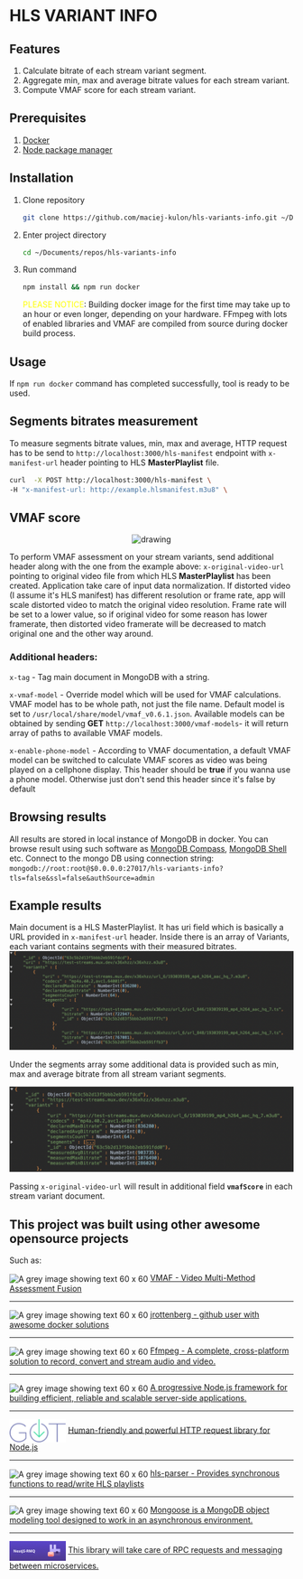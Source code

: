 # HLS VARIANT INFO

## Features

1. Calculate bitrate of each stream variant segment.
2. Aggregate min, max and average bitrate values for each stream variant.
3. Compute VMAF score for each stream variant.

## Prerequisites

1. [Docker](https://www.docker.com)
2. [Node package manager](https://www.npmjs.com)

## Installation

1. Clone repository

    ```zsh
    git clone https://github.com/maciej-kulon/hls-variants-info.git ~/Documents/repos/hls-variants-info
    ```

2. Enter project directory
  
    ```zsh
    cd ~/Documents/repos/hls-variants-info
    ```

3. Run command

    ```zsh
    npm install && npm run docker
    ```
    <a style="color:yellow" >PLEASE NOTICE</a>: Building docker image for the first time may take up to an hour or even longer, depending on your hardware. FFmpeg with lots of enabled libraries and VMAF are compiled from source during docker build process.

## Usage

If `npm run docker` command has completed successfully, tool is ready to be used.


## Segments bitrates measurement

To measure segments bitrate values, min, max and average, HTTP request has to be send to `http://localhost:3000/hls-manifest` endpoint with `x-manifest-url` header pointing to HLS **MasterPlaylist** file.

```zsh
curl  -X POST http://localhost:3000/hls-manifest \
-H "x-manifest-url: http://example.hlsmanifest.m3u8" \
```

## VMAF score
<p align="center">
<img src="https://raw.githubusercontent.com/Netflix/vmaf/master/resource/images/vmaf_logo.jpg" alt="drawing" width="100"/>
</p>


To perform VMAF assessment on your stream variants, send additional header along with the one from the example above: `x-original-video-url` pointing to original video file from which HLS **MasterPlaylist** has been created. Application take care of input data normalization. If distorted video (I assume it's HLS manifest) has different resolution or frame rate, app will scale distorted video to match the original video resolution. Frame rate will be set to a lower value, so if original video for some reason has lower framerate, then distorted video framerate will be decreased to match original one and the other way around.

### **Additional headers**:

`x-tag` - Tag main document in MongoDB with a string.

`x-vmaf-model` - Override model which will be used for VMAF calculations. VMAF model has to be whole path, not just the file name. Default model is set to `/usr/local/share/model/vmaf_v0.6.1.json`. Available models can be obtained by sending **GET** `http://localhost:3000/vmaf-models`- it will return array of paths to available VMAF models.

`x-enable-phone-model` - According to VMAF documentation, a default VMAF model can be switched to calculate VMAF scores as video was being played on a cellphone display. This header should be **true** if you wanna use a phone model. Otherwise just don't send this header since it's false by default

## Browsing results

All results are stored in local instance of MongoDB in docker. You can browse result using such software as [MongoDB Compass](https://www.mongodb.com/products/compass), [MongoDB Shell](https://www.mongodb.com/try/download/shell) etc. Connect to the mongo DB using connection string:
`mongodb://root:root@$0.0.0.0:27017/hls-variants-info?tls=false&ssl=false&authSource=admin`

## Example results

Main document is a HLS MasterPlaylist. It has uri field which is basically a URL provided in `x-manifest-url` header. Inside there is an array of Variants, each variant contains segments with their measured bitrates.
![mongo1](images/mongo1.png)

Under the segments array some additional data is provided such as min, max and average bitrate from all stream variant segments.

![mongo2](images/mongo2.png)

Passing `x-original-video-url` will result in additional field **`vmafScore`** in each stream variant document.

## This project was built using other awesome opensource projects

Such as:

<div>
  <img style="vertical-align:middle" src="https://raw.githubusercontent.com/Netflix/vmaf/master/resource/images/vmaf_logo.jpg" width=100 alt="A grey image showing text 60 x 60">
  <a href="https://github.com/Netflix/vmaf">VMAF - Video Multi-Method Assessment Fusion</a>
</div>

***

<div>
  <img style="vertical-align:middle" src="https://1000logos.net/wp-content/uploads/2021/05/GitHub-logo.png" width=100 alt="A grey image showing text 60 x 60">
  <a href="https://github.com/jrottenberg/ffmpeg">  jrottenberg - github user with awesome docker solutions</a>
</div>

***

<div>
  <img style="vertical-align:middle" src="https://logo-download.com/wp-content/data/images/png/FFmpeg-logo.png" width=100 alt="A grey image showing text 60 x 60">
  <a href="https://ffmpeg.org">Ffmpeg - A complete, cross-platform solution to record, convert and stream audio and video.</a>
</div>

***

<div>
  <img style="vertical-align:middle" src="https://d33wubrfki0l68.cloudfront.net/e937e774cbbe23635999615ad5d7732decad182a/26072/logo-small.ede75a6b.svg" width=100 alt="A grey image showing text 60 x 60">
  <a href="https://nestjs.com">A progressive Node.js framework for building efficient, reliable and scalable server-side applications.</a>
</div>

***

<div>
  <img style="vertical-align:middle" src="https://raw.githubusercontent.com/sindresorhus/got/HEAD/media/logo.svg" width=100 alt="A grey image showing text 60 x 60">
  <a href="https://www.npmjs.com/package/got">Human-friendly and powerful HTTP request library for Node.js</a>
</div>

***

<div>
  <img style="vertical-align:middle" src="https://upload.wikimedia.org/wikipedia/commons/thumb/d/db/Npm-logo.svg/1080px-Npm-logo.svg.png?20140904162625" width=100 alt="A grey image showing text 60 x 60">
  <a href="https://www.npmjs.com/package/hls-parser">hls-parser - Provides synchronous functions to read/write HLS playlists</a>
</div>

***

<div>
  <img style="vertical-align:middle" src="https://upload.wikimedia.org/wikipedia/commons/thumb/d/db/Npm-logo.svg/1080px-Npm-logo.svg.png?20140904162625" width=100 alt="A grey image showing text 60 x 60">
  <a href="https://www.npmjs.com/package/mongoose">Mongoose is a MongoDB object modeling tool designed to work in an asynchronous environment.</a>
</div>

***

<div>
  <img style="vertical-align:middle" src="https://github.com/AlariCode/nestjs-rmq/raw/master/img/new-logo.jpg" width=100 alt="A grey image showing text 60 x 60">
  <a href="https://www.npmjs.com/package/nestjs-rmq">This library will take care of RPC requests and messaging between microservices.</a>
</div>
